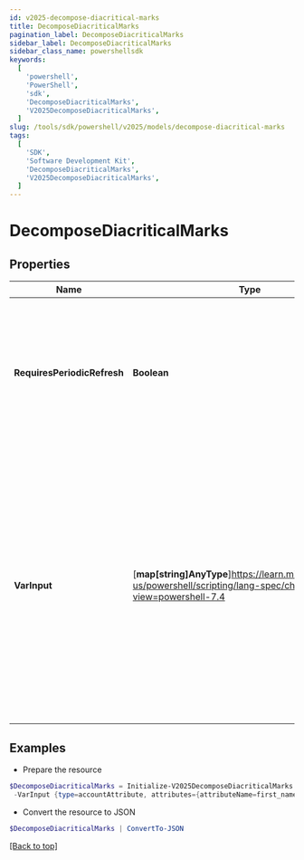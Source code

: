 ```yaml
---
id: v2025-decompose-diacritical-marks
title: DecomposeDiacriticalMarks
pagination_label: DecomposeDiacriticalMarks
sidebar_label: DecomposeDiacriticalMarks
sidebar_class_name: powershellsdk
keywords:
  [
    'powershell',
    'PowerShell',
    'sdk',
    'DecomposeDiacriticalMarks',
    'V2025DecomposeDiacriticalMarks',
  ]
slug: /tools/sdk/powershell/v2025/models/decompose-diacritical-marks
tags:
  [
    'SDK',
    'Software Development Kit',
    'DecomposeDiacriticalMarks',
    'V2025DecomposeDiacriticalMarks',
  ]
---
```


# DecomposeDiacriticalMarks

## Properties

| Name | Type | Description | Notes |
| --- | --- | --- | --- |
| **RequiresPeriodicRefresh** | **Boolean** | A value that indicates whether the transform logic should be re-evaluated every evening as part of the identity refresh process | [optional] [default to $false] |
| **VarInput** | [**map[string]AnyType**]https://learn.microsoft.com/en-us/powershell/scripting/lang-spec/chapter-04?view=powershell-7.4 | This is an optional attribute that can explicitly define the input data which will be fed into the transform logic. If input is not provided, the transform will take its input from the source and attribute combination configured via the UI. | [optional] |

## Examples

- Prepare the resource

```powershell
$DecomposeDiacriticalMarks = Initialize-V2025DecomposeDiacriticalMarks  -RequiresPeriodicRefresh false `
 -VarInput {type=accountAttribute, attributes={attributeName=first_name, sourceName=Source}}
```

- Convert the resource to JSON

```powershell
$DecomposeDiacriticalMarks | ConvertTo-JSON
```

[[Back to top]](#)
